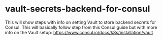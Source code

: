 # vault-secrets-backend-for-consul
This will show steps with info on setting Vault to store backend secrets for Consul. This will basically follow step from this Consul guide but with more info on the Vault setup: https://www.consul.io/docs/k8s/installation/vault
